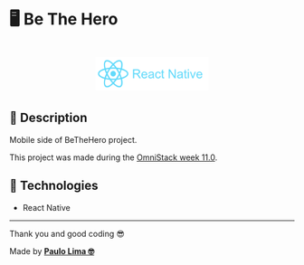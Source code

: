 # 🖥️ Be The Hero

<h1 align="center">
  <img src=".github/logo.png" width="200px" />
</h1>

## 🔎️ Description
Mobile side of BeTheHero project.

This project was made during the <a href="https://rocketseat.com.br/">OmniStack week 11.0</a>.

## 🚀️ Technologies

- React Native
 
---

Thank you and good coding 😎️

Made by **<a href="https://paulophlp.github.io/portfolio/" target="__blank">Paulo Lima 🤓️</a>**